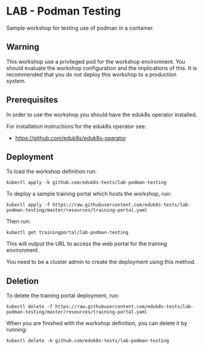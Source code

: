 LAB - Podman Testing
====================

Sample workshop for testing use of podman in a container.

Warning
-------

This workshop use a privileged pod for the workshop environment. You should
evaluate the workshop configuration and the implications of this. It is
recommended that you do not deploy this workshop to a production system.

Prerequisites
-------------

In order to use the workshop you should have the eduk8s operator installed.

For installation instructions for the eduk8s operator see:

* https://github.com/eduk8s/eduk8s-operator

Deployment
----------

To load the workshop definition run:

```
kubectl apply -k github.com/eduk8s-tests/lab-podman-testing
```

To deploy a sample training portal which hosts the workshop, run:

```
kubectl apply -f https://raw.githubusercontent.com/eduk8s-tests/lab-podman-testing/master/resources/training-portal.yaml
```

Then run:

```
kubectl get trainingportal/lab-podman-testing
```

This will output the URL to access the web portal for the training environment.

You need to be a cluster admin to create the deployment using this method.

Deletion
--------

To delete the training portal deployment, run:

```
kubectl delete -f https://raw.githubusercontent.com/eduk8s-tests/lab-podman-testing/master/resources/training-portal.yaml
```

When you are finished with the workshop definition, you can delete it by running:

```
kubectl delete -k github.com/eduk8s-tests/lab-podman-testing

